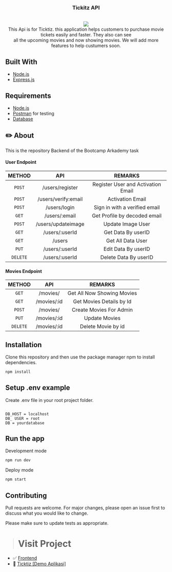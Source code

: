 <p align="center">

  <h3 align="center">Tickitz API</h3>
  <p align="center">
   <br />
   <image width="" src='https://user-images.githubusercontent.com/74039235/119124755-39d54300-ba5b-11eb-82f9-ab35478380c4.png' />
   <br />
   This Api is for Ticktiz. this application helps customers to purchase movie tickets easily and faster. They also can see
   <br />
    all the upcoming movies and now showing movies. We will add more features to help custumers soon.
  </p>



## Built With
* [Node.js](https://nodejs.org/en/)
* [Express.js](https://expressjs.com/)

## Requirements
* [Node.js](https://nodejs.org/en/)
* [Postman](https://www.getpostman.com/) for testing
* [Database](database-example.sql)

## ✏️ About

This is the repository Backend of the Bootcamp Arkademy task

#### User Endpoint

|  METHOD  |             API             |                    REMARKS                    |
| :------: | :-------------------------: | :-------------------------------------------: |
|  `POST`  |       /users/register       |      Register User and Activation Email       |
|  `POST`  |      /users/verify:email    |                Activation Email               |
|  `POST`  |        /users/login         |        Sign in with a verified email          |
|  `GET`   |        /users/:email        |          Get Profile by decoded email         |
|  `POST`  |       /users/updateimage    |               Update Image User               |
|  `GET`   |       /users/:userId        |              Get Data By userID               |
|  `GET`   |           /users            |               Get All Data User               |
|  `PUT`   |       /users/:userId        |              Edit Data By userID              |
| `DELETE` |       /users/:userId        |             Delete Data By userID             |


#### Movies Endpoint

|  METHOD  |             API             |                    REMARKS                   |
| :------: | :-------------------------: | :-------------------------------------------:|
|  `GET`   |            /movies/         |           Get All Now Showing Movies         |
|  `GET`   |          /movies/:id        |            Get Movies Details by Id          |
|  `POST`  |           /movies/          |            Create Movies For Admin           |
|  `PUT`   |          /movies/:id        |                 Update Movies                |
| `DELETE` |          /movies/:id        |               Delete Movie by id             |



## Installation

Clone this repository and then use the package manager npm to install dependencies.


```bash
npm install
```

## Setup .env example

Create .env file in your root project folder.

```env

DB_HOST = localhost
DB_ USER = root
DB = yourdatabase

```

## Run the app

Development mode

```bash
npm run dev
```

Deploy mode

```bash
npm start
```

## Contributing
Pull requests are welcome. For major changes, please open an issue first to discuss what you would like to change.

Please make sure to update tests as appropriate.



># Visit Project
- :white_check_mark: [Frontend](https://github.com/kevinfaridap/week5-frontend-beginner/)
- :rocket: [Ticktiz [Demo Aplikasi]](https://ticktiz-ticket.netlify.app/signin)
